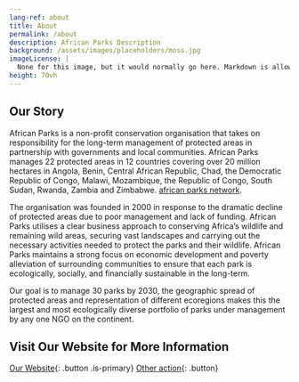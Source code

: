 ```yaml
---
lang-ref: about
title: About
permalink: /about
description: African Parks Description
background: /assets/images/placeholders/moss.jpg
imageLicense: |
  None for this image, but it would normally go here. Markdown is allowed.
height: 70vh
---
```


## Our Story

African Parks is a non-profit conservation organisation that takes on responsibility for the long-term management of protected areas in partnership with governments and local communities. African Parks manages 22 protected areas in 12 countries covering over 20 million hectares in Angola, Benin, Central African Republic, Chad, the Democratic Republic of Congo, Malawi, Mozambique, the Republic of Congo, South Sudan, Rwanda, Zambia and Zimbabwe. [african parks network](https://www.africanparks.org/).

The organisation was founded in 2000 in response to the dramatic decline of protected areas due to poor management and lack of funding. African Parks utilises a clear business approach to conserving Africa’s wildlife and remaining wild areas, securing vast landscapes and carrying out the necessary activities needed to protect the parks and their wildlife. African Parks maintains a strong focus on economic development and poverty alleviation of surrounding communities to ensure that each park is ecologically, socially, and financially sustainable in the long-term.

Our goal is to manage 30 parks by 2030, the geographic spread of protected areas and representation of different ecoregions makes this the largest and most ecologically diverse portfolio of parks under management by any one NGO on the continent.


## Visit Our Website for More Information

[Our Website]([/data](https://www.africanparks.org/)){: .button .is-primary} [Other action](/data){: .button}


